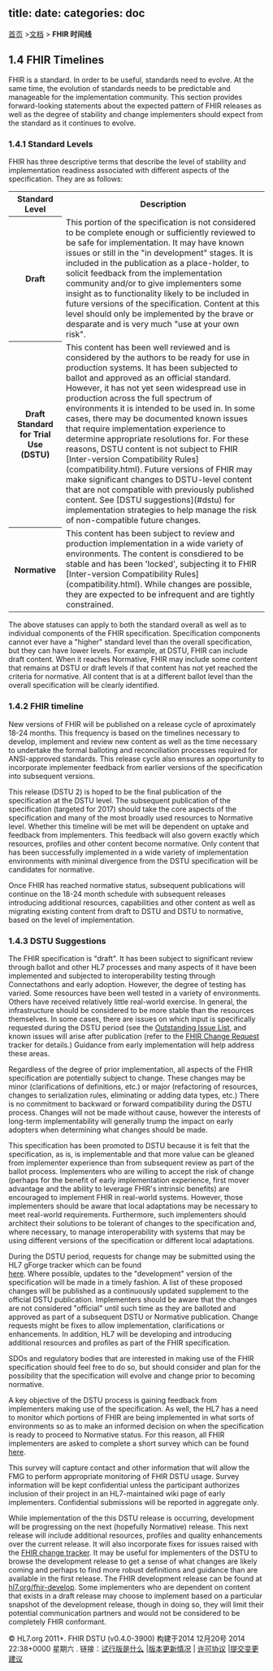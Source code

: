 title: 
date: 
categories: doc
---

  [首页](../home/index.html) >[文档](documentation.html) > **FHIR 时间线**	

## 1.4  FHIR Timelines

FHIR is a standard.  In order to be useful, standards need to evolve.  At the same time, the evolution of standards
needs to be predictable and manageable for the implementation community.  This section provides forward-looking
statements about the expected pattern of FHIR releases as well as the degree of stability and change implementers
should expect from the standard as it continues to evolve.

<a name="levels"/>

### 1.4.1 Standard Levels

FHIR has three descriptive terms that describe the level of stability and implementation readiness associated with
different aspects of the specification.  They are as follows:
<table><tbody><tr><th>Standard Level</th><th>Description</th></tr><tr><th>Draft</th><td>This portion of the specification is not considered to be complete enough or sufficiently reviewed to be      safe for implementation.  It may have known issues or still in the &quot;in development&quot; stages.  It is included  in the publication as a place-holder, to solicit feedback from the implementation community and/or to give  implementers some insight as to functionality likely to be included in future versions of the specification.  Content at this level should only be implemented by the brave or desparate and is very much &quot;use at your own      risk&quot;.</td></tr><tr><th>Draft Standard for Trial Use (DSTU)</th><td>This content has been well reviewed and is considered by the authors to be ready for use in production systems.  It has been subjected to ballot and approved as an official standard.  However, it has not yet
seen widespread use in production across the full spectrum of environments it is intended to be used in.  In
 some cases, there may be documented known issues that require implementation experience to determine appropriate
 resolutions for.  For these reasons, DSTU content is not subject to FHIR [Inter-version Compatibility Rules](compatibility.html).      Future versions of FHIR may make significant changes to DSTU-level content that are not compatible with      previously published content.  See [DSTU suggestions](#dstu) for implementation strategies to      help manage the risk of non-compatible future changes.</td></tr><tr>  <th>Normative</th>
<td>This content has been subject to review and production implementation in a wide variety of environments.
The content is consdiered to be stable and has been 'locked', subjecting it to FHIR       [Inter-version Compatibility Rules](compatibility.html).  While changes are possible, they are      expected to be infrequent and are tightly constrained.</td>    </tr>  </tbody></table>

The above statuses can apply to both the standard overall as well as to individual components of the FHIR specification.
Specification components cannot ever have a &quot;higher&quot; standard level than the overall specification, but they can have
lower levels.  For example, at DSTU, FHIR can include draft content.  When it reaches Normative, FHIR may include
some content that remains at DSTU or draft levels if that content has not yet reached the criteria for normative.
All content that is at a different ballot level than the overall specification will be clearly identified.

### 1.4.2  FHIR timeline

New versions of FHIR will be published on a release cycle of aproximately 18-24 months.  This frequency is based on
the timelines necessary to develop, implement and review new content as well as the time necessary to undertake the
formal balloting and reconciliation processes required for ANSI-approved standards.  This release cycle also ensures
an opportunity to incorporate implementer feedback from earlier versions of the specification into subsequent versions.

This release (DSTU 2) is hoped to be the final publication of the specification at the DSTU level.  The subsequent
publication of the specification (targeted for 2017) should take the core aspects of the specification and many
of the most broadly used resources to Normative level.  Whether this timeline will be met will be dependent on
uptake and feedback from implementers.  This feedback will also govern exactly which resources, profiles and other content become
normative.  Only content that has been successfully implemented in a wide variety of implementation environments with
minimal divergence from the DSTU specification will be candidates for normative.

Once FHIR has reached normative status, subsequent publications will continue on the 18-24 month schedule with subsequent releases
introducing additional resources, capabilities and other content as well as migrating existing content from draft to DSTU and
DSTU to normative, based on the level of implementation.

<a name="dstu"/>

### 1.4.3  DSTU Suggestions

The FHIR specification is &quot;draft&quot;.  It has been subject to significant review through ballot and other HL7 processes and many aspects of it have been 
implemented and subjected to interoperability testing through Connectathons and early adoption.  However, the degree of testing has varied.  Some resources 
have been well tested in a variety of environments.  Others have received relatively little real-world exercise.  In general, the infrastructure should be 
considered to be more stable than the resources themselves.  In some cases, there are issues on which input is specifically requested during the DSTU period
(see the [Outstanding Issue List](todo.html), and known issues will arise after publication (refer to the 
[FHIR Change Request](http://gforge.hl7.org/gf/project/fhir/tracker/?action=TrackerItemBrowse&amp;tracker_id=677) tracker for details.)
Guidance from early implementation will help address these areas.

Regardless of the degree of prior implementation, all aspects of the FHIR specification are potentially subject to change.  These changes may be minor 
(clarifications of definitions, etc.) or major (refactoring of resources, changes to serialization rules, eliminating or adding data types, etc.)  There is no 
commitment to backward or forward compatibility during the DSTU process.  Changes will not be made without cause, however the interests of long-term 
implementability will generally trump the impact on early adopters when determining what changes should be made.

This specification has been promoted to DSTU because it is felt that the specification, as is, is implementable and that more value can be gleaned from 
implementer experience than from subsequent review as part of the ballot process.  Implementers who are willing to accept the risk of change (perhaps 
for the benefit of early implementation experience, first mover advantage and the ability to leverage FHIR's intrinsic benefits) are encouraged to implement 
FHIR in real-world systems.  However, those implementers should be aware that local adaptations may be necessary to meet real-world requirements.  Furthermore, 
such implementers should architect their solutions to be tolerant of changes to the specification and, where necessary, to manage interoperability with systems 
that may be using different versions of the specification or different local adaptations.

During the DSTU period, requests for change may be submitted using the HL7 gForge tracker which can be found  
[here](http://gforge.hl7.org/gf/project/fhir/tracker/?action=TrackerItemBrowse&amp;tracker_id=677).  Where possible, updates to the 
&quot;development&quot; version of the specification will be made in a timely fashion.  A list of these proposed changes will be published 
as a continuously updated supplement to the official DSTU publication.  Implementers should be aware that the changes are not considered &quot;official&quot; until such 
time as they are balloted and approved as part of a subsequent DSTU or Normative publication.  Change requests might be fixes to allow implementation, 
clarifications or enhancements.  In addition, HL7 will be developing and introducing additional resources and profiles as part of the FHIR specification.

SDOs and regulatory bodies that are interested in making use of the FHIR specification should feel free to do so, but should consider and plan for the possibility 
that the specification will evolve and change prior to becoming normative. 

A key objective of the DSTU process is gaining feedback from implementers making use of the specification.  As well, the HL7 has a need to
monitor which portions of FHIR are being implemented in what sorts of environments so as to make an informed decision on when the specification is ready to
proceed to Normative status.  For this reason, all FHIR implementers are asked to complete a short survey which can be found 
[here](https://www.surveymonkey.com/s/PXZTY7Z).

This survey will capture contact and other information that will allow the FMG to perform appropriate monitoring of FHIR DSTU usage.  Survey information will
be kept confidential unless the participant authorizes inclusion of their project in an HL7-maintained wiki page of early implementers.  Confidential submissions
will be reported in aggregate only.

While implementation of the this DSTU release is occurring, development will be progressing on the next (hopefully Normative) release.  This next release will include 
additional resources, profiles and quality enhancements over the current release.  It will also incorporate fixes for issues raised with the 
[FHIR change tracker](http://gforge.hl7.org/gf/project/fhir/tracker/?action=TrackerItemBrowse&amp;tracker_id=677).  It may be useful for implementers
of the DSTU to browse the development release to get a sense of what changes are likely coming and perhaps to find more robust definitions and guidance than
are available in the first release.  The FHIR development release can be found at [hl7.org/fhir-develop](http://hl7.org/fhir-develop).  Some implementers
who are dependent on content that exists in a draft release may choose to implement based on a particular snapshot of the development release, though in doing so, they
will limit their potential communication partners and would not be considered to be completely FHIR conformant.


&copy; HL7.org 2011+. FHIR DSTU (v0.4.0-3900) 构建于2014  12月20号 2014 22:38+0000 星期六 . 
链接：[试行版是什么](http://hl7.org/implement/standards/fhir/dstu.htmll) |[版本更新情况](http://hl7.org/implement/standards/fhir/history.htmll) | [许可协议](http://hl7.org/implement/standards/fhir/license.htmll) |[提交变更建议](http://gforge.hl7.org/gf/project/fhir/tracker/?action=TrackerItemAdd&tracker_id=677) 	